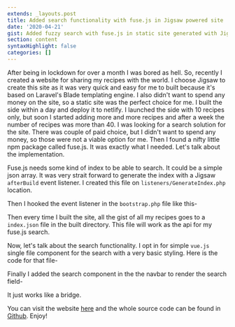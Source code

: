 ```yaml
---
extends: _layouts.post
title: Added search functionality with fuse.js in Jigsaw powered site
date: '2020-04-21'
gist: Added fuzzy search with fuse.js in static site generated with Jigsaw.
section: content
syntaxHighlight: false
categories: []
---
```


After being in lockdown for over a month I was bored as hell. So, recently I created a website for sharing my recipes with the world. I choose Jigsaw to create this site as it was very quick and easy for me to built because it's based on Laravel's Blade templating engine. I also didn't want to spend any money on the site, so a static site was the perfect choice for me. I built the side within a day and deploy it to netlify. I launched the side with 10 recipes only, but soon I started adding more and more recipes and after a week the number of recipes was more than 40. I was looking for a search solution for the site. There was couple of paid choice, but I didn't want to spend any money, so those were not a viable option for me. Then I found a nifty little npm package called fuse.js. It was exactly what I needed. Let's talk about the implementation.

Fuse.js needs some kind of index to be able to search. It could be a simple json array. It was very strait forward to generate the index with a Jigsaw `afterBuild` event listener. I created this file on `listeners/GenerateIndex.php` location.

<script src="https://gist.github.com/milon/5daa9aec64c1bff70e2e1c3678dafbf3.js?file=GenerateIndex.php"></script>

Then I hooked the event listener in the `bootstrap.php` file like this-

<script src="https://gist.github.com/milon/5daa9aec64c1bff70e2e1c3678dafbf3.js?file=bootstrap.php"></script>

Then every time I built the site, all the gist of all my recipes goes to a `index.json` file in the built directory. This file will work as the api for my fuse.js search.

Now, let's talk about the search functionality. I opt in for simple `vue.js` single file component for the search with a very basic styling. Here is the code for that file-

<script src="https://gist.github.com/milon/5daa9aec64c1bff70e2e1c3678dafbf3.js?file=Search.vue"></script>

Finally I added the search component in the the navbar to render the search field-

<script src="https://gist.github.com/milon/5daa9aec64c1bff70e2e1c3678dafbf3.js?file=navigation.blade.php"></script>

It just works like a bridge.

You can visit the website [here](https://easy-recipes.netlify.app) and the whole source code can be found in [Github](https://github.com/milon/recipe). Enjoy!
